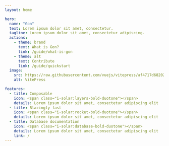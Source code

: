 ```yaml
---
layout: home

hero:
  name: "Gon"
  text: Lorem ipsum dolor sit amet, consectetur.
  tagline: Lorem ipsum dolor sit amet, consectetur adipiscing.
  actions:
    - theme: brand
      text: What is Gon?
      link: /guide/what-is-gon
    - theme: alt
      text: Contribute
      link: /guide/quickstart
  image:
    src: https://raw.githubusercontent.com/vuejs/vitepress/af4717d6820233a011200d44abba53d0f66bfad3/art/vitepress-logo.svg
    alt: VitePress

features:
  - title: Composable
    icon: <span class="i-solar:layers-bold-duotone"></span>
    details: Lorem ipsum dolor sit amet, consectetur adipiscing elit
  - title: Blazingly fast
    icon: <span class="i-solar:rocket-bold-duotone"></span>
    details: Lorem ipsum dolor sit amet, consectetur adipiscing elit
  - title: Database documentation
    icon: <span class="i-solar:database-bold-duotone"></span>
    details: Lorem ipsum dolor sit amet, consectetur adipiscing elit
    link: /
---
```


<style>
:root {
  --vp-home-hero-name-color: transparent;
  --vp-home-hero-name-background: -webkit-linear-gradient(120deg, #bd34fe 30%, #41d1ff);

  --vp-home-hero-image-background-image: linear-gradient(-45deg, #bd34fe 50%, #47caff 50%);
  --vp-home-hero-image-filter: blur(44px);
}

@media (min-width: 640px) {
  :root {
    --vp-home-hero-image-filter: blur(56px);
  }
}

@media (min-width: 960px) {
  :root {
    --vp-home-hero-image-filter: blur(68px);
  }
}
</style>
